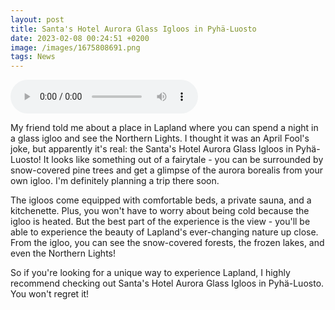 ```yaml
--- 
layout: post 
title: Santa's Hotel Aurora Glass Igloos in Pyhä-Luosto
date: 2023-02-08 00:24:51 +0200 
image: /images/1675808691.png
tags: News 
--- 
```



<audio controls>
  <source src="/audios/1675808691.mp3" type="audio/mpeg">
  Your browser does not support the audio element.
</audio>

My friend told me about a place in Lapland where you can spend a night in a glass igloo and see the Northern Lights. I thought it was an April Fool's joke, but apparently it's real: the Santa's Hotel Aurora Glass Igloos in Pyhä-Luosto! It looks like something out of a fairytale - you can be surrounded by snow-covered pine trees and get a glimpse of the aurora borealis from your own igloo. I'm definitely planning a trip there soon.

The igloos come equipped with comfortable beds, a private sauna, and a kitchenette. Plus, you won't have to worry about being cold because the igloo is heated. But the best part of the experience is the view - you'll be able to experience the beauty of Lapland's ever-changing nature up close. From the igloo, you can see the snow-covered forests, the frozen lakes, and even the Northern Lights!

So if you're looking for a unique way to experience Lapland, I highly recommend checking out Santa's Hotel Aurora Glass Igloos in Pyhä-Luosto. You won't regret it!